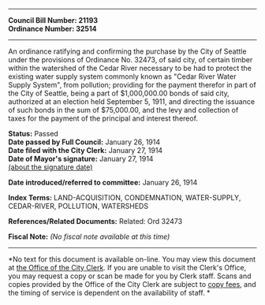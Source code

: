 * * * * *  
  
**Council Bill Number: [](#h0)[](#h2)21193**   
**Ordinance Number: 32514**  
  
* * * * *  
  
An ordinance ratifying and confirming the purchase by the City of Seattle under the provisions of Ordinance No. 32473, of said city, of certain timber within the watershed of the Cedar River necessary to be had to protect the existing water supply system commonly known as "Cedar River Water Supply System", from pollution; providing for the payment therefor in part of the City of Seattle, being a part of $1,000,000.00 bonds of said city, authorized at an election held September 5, 1911, and directing the issuance of such bonds in the sum of $75,000.00, and the levy and collection of taxes for the payment of the principal and interest thereof.  
  
**Status:** Passed   
**Date passed by Full Council:** January 26, 1914   
**Date filed with the City Clerk:** January 27, 1914   
**Date of Mayor's signature:** January 27, 1914   
[(about the signature date)](/~public/approvaldate.htm)   
  
  
**Date introduced/referred to committee:** January 26, 1914   
  
**Index Terms:** LAND-ACQUISITION, CONDEMNATION, WATER-SUPPLY, CEDAR-RIVER, POLLUTION, WATERSHEDS  
  
**References/Related Documents:** Related: Ord 32473  
  
**Fiscal Note:** *(No fiscal note available at this time)*  
  
* * * * *  
  
*No text for this document is available on-line. You may view this document at [the Office of the City Clerk](http://www.seattle.gov/leg/clerk/contactUs.htm). If you are unable to visit the Clerk's Office, you may request a copy or scan be made for you by Clerk staff. Scans and copies provided by the Office of the City Clerk are subject to [copy fees](http://clerk.seattle.gov/~public/clerkfees.htm), and the timing of service is dependent on the availability of staff. *  
  
  

